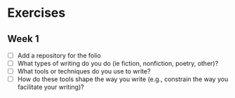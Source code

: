 # Exercises

## Week 1

- [ ] Add a repository for the folio
- [ ] What types of writing do you do (ie fiction, nonfiction, poetry, other)?
- [ ] What tools or techniques do you use to write?
- [ ] How do these tools shape the way you write (e.g., constrain the way you facilitate your writing)?
